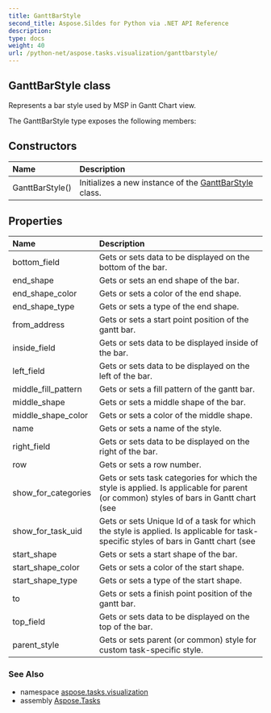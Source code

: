 ```yaml
---
title: GanttBarStyle
second_title: Aspose.Sildes for Python via .NET API Reference
description: 
type: docs
weight: 40
url: /python-net/aspose.tasks.visualization/ganttbarstyle/
---
```


## GanttBarStyle class

Represents a bar style used by MSP in Gantt Chart view.

The GanttBarStyle type exposes the following members:
## Constructors
| Name | Description |
| :- | :- |
|GanttBarStyle()|Initializes a new instance of the [GanttBarStyle](../../aspose.tasks.visualization/ganttbarstyle/) class.|
## Properties
| Name | Description |
| :- | :- |
|bottom_field|Gets or sets data to be displayed on the bottom of the bar.|
|end_shape|Gets or sets an end shape of the bar.|
|end_shape_color|Gets or sets a color of the end shape.|
|end_shape_type|Gets or sets a type of the end shape.|
|from_address|Gets or sets a start point position of the gantt bar.|
|inside_field|Gets or sets data to be displayed inside of the bar.|
|left_field|Gets or sets data to be displayed on the left of the bar.|
|middle_fill_pattern|Gets or sets a fill pattern of the gantt bar.|
|middle_shape|Gets or sets a middle shape of the bar.|
|middle_shape_color|Gets or sets a color of the middle shape.|
|name|Gets or sets a name of the style.|
|right_field|Gets or sets data to be displayed on the right of the bar.|
|row|Gets or sets a row number.|
|show_for_categories|Gets or sets task categories for which the style is applied. Is applicable for parent (or common) styles of bars in Gantt chart<br/>            (see|
|show_for_task_uid|Gets or sets Unique Id of a task for which the style is applied. Is applicable for task-specific styles of bars in Gantt chart (see|
|start_shape|Gets or sets a start shape of the bar.|
|start_shape_color|Gets or sets a color of the start shape.|
|start_shape_type|Gets or sets a type of the start shape.|
|to|Gets or sets a finish point position of the gantt bar.|
|top_field|Gets or sets data to be displayed on the top of the bar.|
|parent_style|Gets or sets parent (or common) style for custom task-specific style.|

### See Also

* namespace [aspose.tasks.visualization](../../aspose.tasks.visualization/)
* assembly [Aspose.Tasks](/tasks/python-net/)

